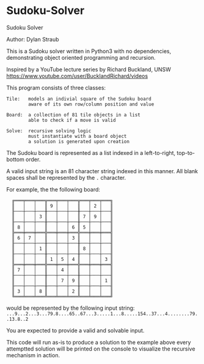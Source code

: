 # Sudoku-Solver

Sudoku Solver

Author: Dylan Straub

This is a Sudoku solver written in Python3 with no dependencies, demonstrating
object oriented programming and recursion.

Inspired by a YouTube lecture series by Richard Buckland, UNSW
https://www.youtube.com/user/BucklandRichard/videos

This program consists of three classes:

    Tile:   models an indivial square of the Sudoku board
            aware of its own row/column position and value

    Board:  a collection of 81 tile objects in a list
            able to check if a move is valid

    Solve:  recursive solving logic
            must instantiate with a board object
            a solution is generated upon creation

The Sudoku board is represented as a list indexed in a left-to-right, top-to-bottom order.

A valid input string is an 81 character string indexed in this manner.
All blank spaces shall be represented by the ```.``` character.

For example, the the following board:
```
  ╔═══╤═══╤═══╦═══╤═══╤═══╦═══╤═══╤═══╗
  ║   │   │   ║ 9 │   │   ║   │ 2 │   ║
  ╟───┼───┼───╫───┼───┼───╫───┼───┼───╢
  ║   │   │ 3 ║   │   │   ║ 7 │ 9 │   ║
  ╟───┼───┼───╫───┼───┼───╫───┼───┼───╢
  ║ 8 │   │   ║   │   │ 6 ║ 5 │   │   ║
  ╠═══╪═══╪═══╬═══╪═══╪═══╬═══╪═══╪═══╣
  ║ 6 │ 7 │   ║   │   │ 3 ║   │   │   ║
  ╟───┼───┼───╫───┼───┼───╫───┼───┼───╢
  ║   │   │ 1 ║   │   │   ║ 8 │   │   ║
  ╟───┼───┼───╫───┼───┼───╫───┼───┼───╢
  ║   │   │   ║ 1 │ 5 │ 4 ║   │   │ 3 ║
  ╠═══╪═══╪═══╬═══╪═══╪═══╬═══╪═══╪═══╣
  ║ 7 │   │   ║   │ 4 │   ║   │   │   ║
  ╟───┼───┼───╫───┼───┼───╫───┼───┼───╢
  ║   │   │   ║   │ 7 │ 9 ║   │   │ 1 ║
  ╟───┼───┼───╫───┼───┼───╫───┼───┼───╢
  ║ 3 │   │ 8 ║   │   │ 2 ║   │   │   ║
  ╚═══╧═══╧═══╩═══╧═══╧═══╩═══╧═══╧═══╝
```
would be represented by the following input string:
```...9...2...3...79.8....65..67...3.....1...8.....154..37...4........79..13.8..2```

You are expected to provide a valid and solvable input.

This code will run as-is to produce a solution to the example above
every attemptted solution will be printed on the console to visualize the
recursive mechanism in action.
